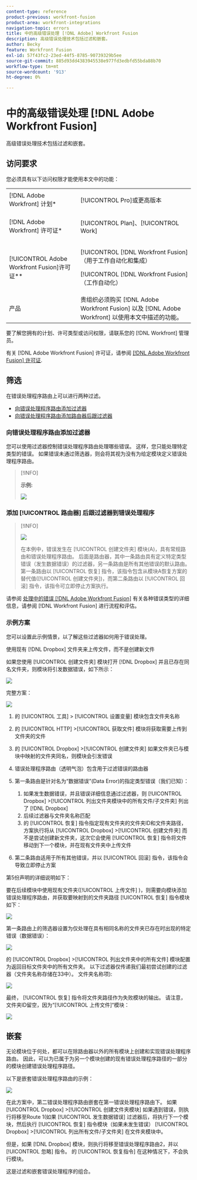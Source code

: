 ```yaml
---
content-type: reference
product-previous: workfront-fusion
product-area: workfront-integrations
navigation-topic: errors
title: 中的高级错误处理 [!DNL Adobe] Workfront Fusion
description: 高级错误处理技术包括过滤和嵌套。
author: Becky
feature: Workfront Fusion
exl-id: 57f43fc2-23ed-44f5-8785-90739329b5ee
source-git-commit: 885d93dd4383945538e977fd3edbfd55bda88b70
workflow-type: tm+mt
source-wordcount: '913'
ht-degree: 0%

---
```


# 中的高级错误处理 [!DNL Adobe Workfront Fusion]

高级错误处理技术包括过滤和嵌套。

## 访问要求

您必须具有以下访问权限才能使用本文中的功能：

<table style="table-layout:auto">
 <col> 
 <col> 
 <tbody> 
  <tr> 
   <td role="rowheader">[!DNL Adobe Workfront] 计划*</td> 
   <td> <p>[!UICONTROL Pro]或更高版本</p> </td> 
  </tr> 
  <tr data-mc-conditions=""> 
   <td role="rowheader">[!DNL Adobe Workfront] 许可证*</td> 
   <td> <p>[!UICONTROL Plan]、[!UICONTROL Work]</p> </td> 
  </tr> 
  <tr> 
   <td role="rowheader">[!UICONTROL Adobe Workfront Fusion]许可证**</td> 
   <td> <p>[!UICONTROL [!DNL Workfront Fusion] （用于工作自动化和集成） </p><p>[!UICONTROL [!DNL Workfront Fusion] （工作自动化）</p>  </td> 
  </tr> 
  <tr> 
   <td role="rowheader">产品</td> 
   <td>贵组织必须购买 [!DNL Adobe Workfront Fusion] 以及 [!DNL Adobe Workfront] 以使用本文中描述的功能。</td> 
  </tr> 
 </tbody> 
</table>

要了解您拥有的计划、许可类型或访问权限，请联系您的 [!DNL Workfront] 管理员。

有关 [!DNL Adobe Workfront Fusion] 许可证，请参阅 [[!DNL Adobe Workfront Fusion] 许可证](../../workfront-fusion/get-started/license-automation-vs-integration.md).

## 筛选

在错误处理程序路由上可以进行两种过滤。

* [向错误处理程序路由添加过滤器](#adding-a-filter-to-the-error-handler-route)
* [向错误处理程序路由添加路由器后跟过滤器](#adding-a-router-followed-by-filters-to-the-error-handler)

### 向错误处理程序路由添加过滤器

您可以使用过滤器控制错误处理程序路由处理哪些错误。 这样，您只能处理特定类型的错误。 如果错误未通过筛选器，则会将其视为没有为给定模块定义错误处理程序路由。

>[!INFO]
>
>**示例:**
>
>![](assets/filter-error-handling-350x238.png)

### 添加 [!UICONTROL 路由器] 后跟过滤器到错误处理程序

>[!INFO]
>
>![](assets/router-filter-error-handling-350x254.png)
>
>在本例中，错误发生在 [!UICONTROL 创建文件夹] 模块(A)，具有常规路由和错误处理程序路由。 后面是路由器，其中一条路由具有定义特定类型错误（发生数据错误）的过滤器，另一条路由是所有其他错误的默认路由。 第一条路由以 [!UICONTROL 恢复] 指令，该指令包含从模块A恢复方案的替代值([!UICONTROL 创建文件夹])，而第二条路由以 [!UICONTROL 回滚] 指令，该指令可立即停止方案执行。

请参阅 [处理中的错误 [!DNL Adobe Workfront Fusion]](../../workfront-fusion/errors/error-processing.md) 有关各种错误类型的详细信息，请参阅 [!DNL Workfront Fusion] 进行流程和评估。

### 示例方案

您可以设置此示例情景，以了解这些过滤器如何用于错误处理。

使用现有 [!DNL Dropbox] 文件夹来上传文件，而不是创建新文件

如果您使用 [!UICONTROL 创建文件夹] 模块打开 [!DNL Dropbox] 并且已存在同名文件夹，则模块将引发数据错误，如下所示：

![](assets/dropbox-350x276.png)

完整方案：

![](assets/dropbox-scenario-350x190.png)

1. 的 [!UICONTROL 工具] > [!UICONTROL 设置变量] 模块包含文件夹名称
1. 的 [!UICONTROL HTTP] >[!UICONTROL 获取文件] 模块将获取需要上传到文件夹的文件
1. 的 [!UICONTROL Dropbox] >[!UICONTROL 创建文件夹] 如果文件夹已与模块中映射的文件夹同名，则模块会引发错误
1. 错误处理程序路由（透明气泡）包含用于过滤错误的路由器
1. 第一条路由是针对名为“数据错误”(Data Error)的指定类型错误（我们已知）：

   1. 如果发生数据错误，并且错误详细信息通过过滤器，则 [!UICONTROL Dropbox] >[!UICONTROL 列出文件夹模块中的所有文件/子文件夹] 列出了 [!DNL Dropbox]
   1. 后续过滤器与文件夹名称匹配
   1. 的 [!UICONTROL 恢复] 指令指定现有文件夹的文件夹ID和文件夹路径，方案执行将从 [!UICONTROL Dropbox] >[!UICONTROL 创建文件夹] 而不是尝试创建新文件夹，这次它会使用 [!UICONTROL 恢复] 指令将文件移动到下一个模块，并在现有文件夹中上传文件

1. 第二条路由适用于所有其他错误，并以 [!UICONTROL 回滚] 指令，该指令会导致立即停止方案

第5份声明的详细说明如下：

要在后续模块中使用现有文件夹([!UICONTROL 上传文件] )，则需要向模块添加错误处理程序路由，并获取要映射到的文件夹路径 [!UICONTROL 恢复] 指令模块如下：

![](assets/add-error-handler-route-350x113.png)

第一条路由上的筛选器设置为仅处理在具有相同名称的文件夹已存在时出现的特定错误（数据错误）：

![](assets/condition-350x327.png)

的 [!UICONTROL Dropbox] >[!UICONTROL 列出文件夹中的所有文件] 模块配置为返回目标文件夹中的所有文件夹。 以下过滤器仅传递我们最初尝试创建的过滤器（文件夹名称存储在33中）。 文件夹名称项):

![](assets/condition2-350x193.png)

最终， [!UICONTROL 恢复] 指令将文件夹路径作为失败模块的输出。 请注意，文件夹ID留空，因为“[!UICONTROL 上传文件]“模块：

![](assets/flow-control-350x190.png)

## 嵌套

无论模块位于何处，都可以在除路由器以外的所有模块上创建和实现错误处理程序路由。 因此，可以为已属于为另一个模块创建的现有错误处理程序路径的一部分的模块创建错误处理程序路径。

以下是嵌套错误处理程序路由的示例：

![](assets/nested-error-handling-route-350x174.png)

在此方案中，第二错误处理程序路由嵌套在第一错误处理程序路由下。 如果 [!UICONTROL Dropbox] >[!UICONTROL 创建文件夹模块] 如果遇到错误，则执行将移至Route 1(如果 [!UICONTROL 发生数据错误] 过滤器后，将执行下一个模块，然后执行 [!UICONTROL 恢复] 指令模块（如果未发生错误） [!UICONTROL Dropbox] >[!UICONTROL 列出所有文件/子文件夹] 在文件夹模块中。

但是，如果 [!DNL Dropbox] 模块，则执行将移至错误处理程序路由2，并以 [!UICONTROL 忽略] 指令。 的 [!UICONTROL 恢复指令] 在这种情况下，不会执行模块。

这是过滤和嵌套错误处理程序的组合。

